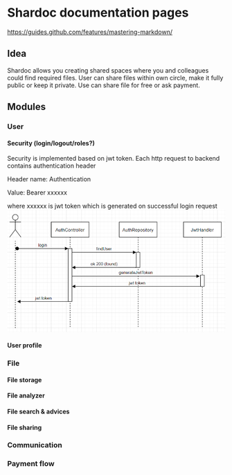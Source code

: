 # Shardoc documentation pages

https://guides.github.com/features/mastering-markdown/

## Idea
Shardoc allows you creating shared spaces 
where you and colleagues could find required
files.
User can share files within own circle,
 make it fully public or keep it private.
Use can share file for free or ask payment.

## Modules

### User

#### Security (login/logout/roles?)

Security is implemented based on jwt token.
Each http request to backend 
contains authentication header

Header name: Authentication

Value: Bearer xxxxxx

where xxxxxx is jwt token 
which is generated on successful 
login request
![Login flow sequence diagram](https://github.com/shardoc/shardoc.github.io/blob/dev/images/auth.png)


#### User profile

### File

#### File storage

#### File analyzer

#### File search & advices

#### File sharing

### Communication

### Payment flow
